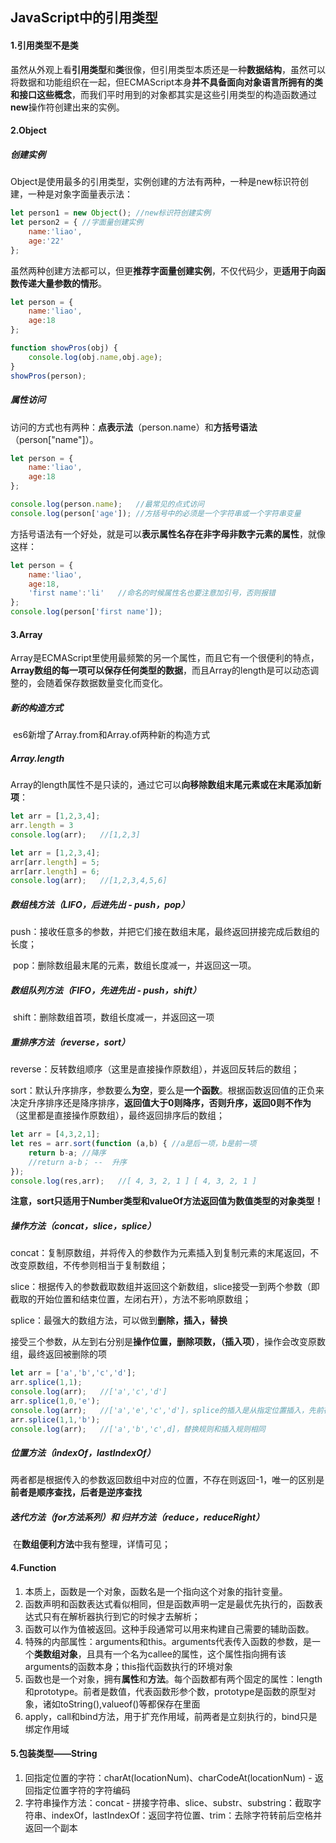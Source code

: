 ## JavaScript中的引用类型

#### 1.引用类型不是类

​	虽然从外观上看**引用类型**和**类**很像，但引用类型本质还是一种**数据结构**，虽然可以将数据和功能组织在一起，但ECMAScript本身**并不具备面向对象语言所拥有的类和接口这些概念**，而我们平时用到的对象都其实是这些引用类型的构造函数通过**new**操作符创建出来的实例。

#### 2.Object

##### 创建实例

​	Object是使用最多的引用类型，实例创建的方法有两种，一种是new标识符创建，一种是对象字面量表示法：

```js
let person1 = new Object();	//new标识符创建实例
let person2 = {	//字面量创建实例
	name:'liao',
	age:'22'
};
```

​	虽然两种创建方法都可以，但更**推荐字面量创建实例**，不仅代码少，更**适用于向函数传递大量参数的情形**。

```js
let person = {
	name:'liao',
	age:18
};

function showPros(obj) {
	console.log(obj.name,obj.age);
}
showPros(person);
```

##### 属性访问

​	访问的方式也有两种：**点表示法**（person.name）和**方括号语法**（person["name"]）。

```js
let person = {
	name:'liao',
	age:18
};

console.log(person.name);	//最常见的点式访问
console.log(person['age']);	//方括号中的必须是一个字符串或一个字符串变量
```

​	方括号语法有一个好处，就是可以**表示属性名存在非字母非数字元素的属性**，就像这样：

```js
let person = {
	name:'liao',
	age:18,
	'first name':'li'	//命名的时候属性名也要注意加引号，否则报错
};
console.log(person['first name']);
```

#### 3.Array

​	Array是ECMAScript里使用最频繁的另一个属性，而且它有一个很便利的特点，**Array数组的每一项可以保存任何类型的数据**，而且Array的length是可以动态调整的，会随着保存数据数量变化而变化。

##### 新的构造方式

​	es6新增了Array.from和Array.of两种新的构造方式

##### Array.length

​	Array的length属性不是只读的，通过它可以**向移除数组末尾元素或在末尾添加新项**：

```js
let arr = [1,2,3,4];
arr.length = 3
console.log(arr);	//[1,2,3]

let arr = [1,2,3,4];
arr[arr.length] = 5;
arr[arr.length] = 6;
console.log(arr);	//[1,2,3,4,5,6]
```

##### 数组栈方法（LIFO，后进先出 - push，pop）

​	push：接收任意多的参数，并把它们接在数组末尾，最终返回拼接完成后数组的长度；

​	pop：删除数组最末尾的元素，数组长度减一，并返回这一项。

##### 数组队列方法（FIFO，先进先出 - push，shift）

​	shift：删除数组首项，数组长度减一，并返回这一项

##### 重排序方法（reverse，sort）

​	reverse：反转数组顺序（这里是直接操作原数组），并返回反转后的数组；

​	sort：默认升序排序，参数要么**为空**，要么是**一个函数**。根据函数返回值的正负来决定升序排序还是降序排序，**返回值大于0则降序，否则升序，返回0则不作为**（这里都是直接操作原数组），最终返回排序后的数组；

```js
let arr = [4,3,2,1];
let res = arr.sort(function (a,b) {	//a是后一项，b是前一项
	return b-a;	//降序
    //return a-b； --  升序
});
console.log(res,arr);	//[ 4, 3, 2, 1 ] [ 4, 3, 2, 1 ]
```

​	**注意，sort只适用于Number类型和valueOf方法返回值为数值类型的对象类型！**

##### 操作方法（concat，slice，splice）

​	concat：复制原数组，并将传入的参数作为元素插入到复制元素的末尾返回，不改变原数组，不传参则相当于复制数组；

​	slice：根据传入的参数截取数组并返回这个新数组，slice接受一到两个参数（即截取的开始位置和结束位置，左闭右开），方法不影响原数组；

​	splice：最强大的数组方法，可以做到**删除，插入，替换**

​					接受三个参数，从左到右分别是**操作位置，删除项数，（插入项）**，操作会改变原数组，最终返回被删除的项

```js
let arr = ['a','b','c','d'];
arr.splice(1,1);
console.log(arr);	//['a','c','d']
arr.splice(1,0,'e');
console.log(arr);	//['a','e','c','d']，splice的插入是从指定位置插入，先前存在的元素会顺序向后
arr.splice(1,1,'b');
console.log(arr);	//['a','b','c',d]，替换规则和插入规则相同
```

##### 位置方法（indexOf，lastIndexOf）

​	两者都是根据传入的参数返回数组中对应的位置，不存在则返回-1，唯一的区别是**前者是顺序查找，后者是逆序查找**

##### 迭代方法（for方法系列）和 归并方法（reduce，reduceRight）

​	在**数组便利方法**中我有整理，详情可见；

#### 4.Function

1. 本质上，函数是一个对象，函数名是一个指向这个对象的指针变量。
2. 函数声明和函数表达式看似相同，但是函数声明一定是最优先执行的，函数表达式只有在解析器执行到它的时候才去解析；
3. 函数可以作为值被返回。这种手段通常可以用来构建自己需要的辅助函数。
4. 特殊的内部属性：arguments和this。arguments代表传入函数的参数，是一个**类数组对象**，且具有一个名为callee的属性，这个属性指向拥有该arguments的函数本身；this指代函数执行的环境对象
5. 函数也是一个对象，拥有**属性**和**方法**。每个函数都有两个固定的属性：length和prototype。前者是数值，代表函数形参个数，prototype是函数的原型对象，诸如toString(),valueof()等都保存在里面
6. apply，call和bind方法，用于扩充作用域，前两者是立刻执行的，bind只是绑定作用域

#### 5.包装类型——String

1. 回指定位置的字符：charAt(locationNum)、charCodeAt(locationNum) - 返回指定位置字符的字符编码
2. 字符串操作方法：concat - 拼接字符串、slice、substr、substring：截取字符串、indexOf，lastIndexOf：返回字符位置、trim：去除字符转前后空格并返回一个副本